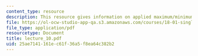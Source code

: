 ```yaml
---
content_type: resource
description: This resource gives information on applied maximum/minimum problems.
file: https://ol-ocw-studio-app-qa.s3.amazonaws.com/courses/18-01-single-variable-calculus-fall-2005/25ae7141161ec61f36a5f8ea64c382b2_lecture_10.pdf
file_type: application/pdf
resourcetype: Document
title: lecture_10.pdf
uid: 25ae7141-161e-c61f-36a5-f8ea64c382b2
---
```

